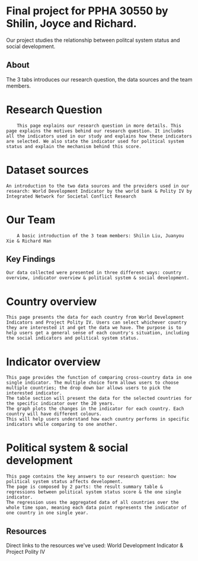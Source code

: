 # Final project for PPHA 30550 by Shilin, Joyce and Richard.

Our project studies the relationship between politcal system status and social development.

##  About
  The 3 tabs introduces our research question, the data sources and the team members.
  #  Research Question
    	This page explains our research question in more details. This page explains the motives behind our research question. It includes all the indicators used in our study and explains how these indicators are selected. We also state the indicator used for political system status and explain the mechanism behind this score.

  #  Dataset sources
	An introduction to the two data sources and the providers used in our research: World Development Indicator by the world bank & Polity IV by Integrated Network for Societal Conflict Research

  #  Our Team
    	A basic introduction of the 3 team members: Shilin Liu, Juanyou Xie & Richard Han

##   Key Findings
	Our data collected were presented in three different ways: country overview, indicator overview & political system & social development. 
  #    	Country overview
  	This page presents the data for each country from World Development Indicators and Project Polity IV. Users can select whichever country they are interested it and get the data we have. The purpose is to help users get a general sense of each country's situation, including the social indicators and political system status.
  	
  #   	Indicator overview
  	This page provides the function of comparing cross-country data in one single indicator. The multiple choice form allows users to choose multiple countries; the drop down bar allows users to pick the interested indicator. 
	The table section will present the data for the selected countries for the specific indicator over the 20 years. 
	The graph plots the changes in the indicator for each country. Each country will have different colours. 
	This will help users understand how each country performs in specific indicators while comparing to one another.
  	
  #   Political system & social development
  	This page contains the key answers to our research question: how political system status affects development. 
	The page is composed by 2 parts: the result summary table & regressions between political system status score & the one single indicator.
	The regression uses the aggregated data of all countries over the whole time span, meaning each data point represents the indicator of one country in one single year. 
  	
##  Resources
  Direct links to the resources we've used: World Development Indicator & Project Polity IV

